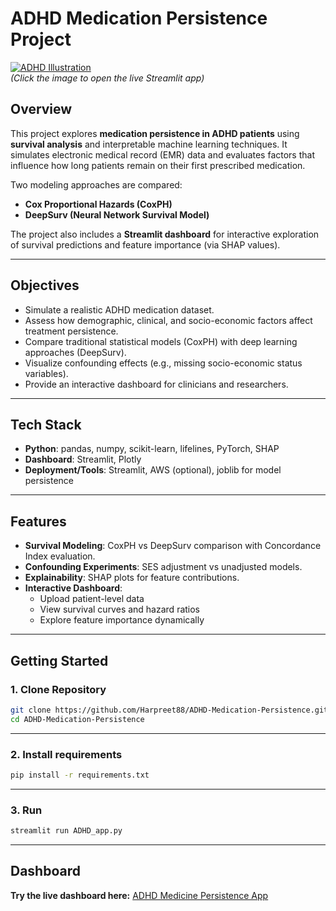 # ADHD Medication Persistence Project  
[![ADHD Illustration](https://mind.help/wp-content/uploads/2022/08/Attention-Deficit-Hyperactivity-Disorder-ADHD.jpg)](https://adhd-medicine-persistence.streamlit.app)  
*(Click the image to open the live Streamlit app)*

##  Overview  
This project explores **medication persistence in ADHD patients** using **survival analysis** and interpretable machine learning techniques. It simulates electronic medical record (EMR) data and evaluates factors that influence how long patients remain on their first prescribed medication.  

Two modeling approaches are compared:  
- **Cox Proportional Hazards (CoxPH)**  
- **DeepSurv (Neural Network Survival Model)**  

The project also includes a **Streamlit dashboard** for interactive exploration of survival predictions and feature importance (via SHAP values).  

---

##  Objectives  
- Simulate a realistic ADHD medication dataset.  
- Assess how demographic, clinical, and socio-economic factors affect treatment persistence.  
- Compare traditional statistical models (CoxPH) with deep learning approaches (DeepSurv).  
- Visualize confounding effects (e.g., missing socio-economic status variables).  
- Provide an interactive dashboard for clinicians and researchers.  

---

##  Tech Stack  
- **Python**: pandas, numpy, scikit-learn, lifelines, PyTorch, SHAP  
- **Dashboard**: Streamlit, Plotly  
- **Deployment/Tools**: Streamlit, AWS (optional), joblib for model persistence  

---

##  Features  
- **Survival Modeling**: CoxPH vs DeepSurv comparison with Concordance Index evaluation.  
- **Confounding Experiments**: SES adjustment vs unadjusted models.  
- **Explainability**: SHAP plots for feature contributions.  
- **Interactive Dashboard**:  
  - Upload patient-level data  
  - View survival curves and hazard ratios  
  - Explore feature importance dynamically  

---

##  Getting Started  

### 1. Clone Repository  
```bash
git clone https://github.com/Harpreet88/ADHD-Medication-Persistence.git
cd ADHD-Medication-Persistence
```
---

### 2. Install requirements
```bash
pip install -r requirements.txt
```
---
### 3. Run

```bash
streamlit run ADHD_app.py
```
---

## Dashboard
**Try the live dashboard here:** [ADHD Medicine Persistence App](https://adhd-medicine-persistence.streamlit.app)  
